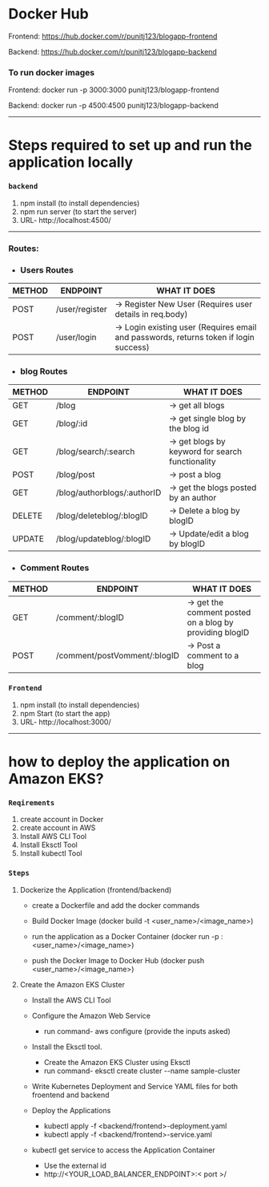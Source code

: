 # Docker Hub

Frontend: https://hub.docker.com/r/punitj123/blogapp-frontend

Backend: https://hub.docker.com/r/punitj123/blogapp-backend

### To run docker images

Frontend: docker run -p 3000:3000 punitj123/blogapp-frontend

Backend: docker run -p 4500:4500 punitj123/blogapp-backend

---

# Steps required to set up and run the application locally

### `backend`

1. npm install (to install dependencies)
2. npm run server (to start the server)
3. URL- http://localhost:4500/

---

### Routes:

- ### Users Routes

| METHOD | ENDPOINT       | WHAT IT DOES                                                                          |
| ------ | -------------- | ------------------------------------------------------------------------------------- |
| POST   | /user/register | -> Register New User (Requires user details in req.body)                              |
| POST   | /user/login    | -> Login existing user (Requires email and passwords, returns token if login success) |

- ### blog Routes

| METHOD | ENDPOINT                    | WHAT IT DOES                                     |
| ------ | --------------------------- | ------------------------------------------------ |
| GET    | /blog                       | -> get all blogs                                 |
| GET    | /blog/:id                   | -> get single blog by the blog id                |
| GET    | /blog/search/:search        | -> get blogs by keyword for search functionality |
| POST   | /blog/post                  | -> post a blog                                   |
| GET    | /blog/authorblogs/:authorID | -> get the blogs posted by an author             |
| DELETE | /blog/deleteblog/:blogID    | -> Delete a blog by blogID                       |
| UPDATE | /blog/updateblog/:blogID    | -> Update/edit a blog by blogID                  |

- ### Comment Routes

| METHOD | ENDPOINT                     | WHAT IT DOES                                            |
| ------ | ---------------------------- | ------------------------------------------------------- |
| GET    | /comment/:blogID             | -> get the comment posted on a blog by providing blogID |
| POST   | /comment/postVomment/:blogID | -> Post a comment to a blog                             |

### `Frontend`

1. npm install (to install dependencies)
2. npm Start (to start the app)
3. URL- http://localhost:3000/

---

# how to deploy the application on Amazon EKS?

### `Reqirements`

1. create account in Docker
2. create account in AWS
3. Install AWS CLI Tool
4. Install Eksctl Tool
5. Install kubectl Tool

### `Steps`

1. Dockerize the Application (frontend/backend)

   - create a Dockerfile and add the docker commands

   - Build Docker Image (docker build -t <user_name>/<image_name>)

   - run the application as a Docker Container (docker run -p <port>:<port> <user_name>/<image_name>)

   - push the Docker Image to Docker Hub (docker push <user_name>/<image_name>)

2. Create the Amazon EKS Cluster

   - Install the AWS CLI Tool

   - Configure the Amazon Web Service

     - run command- aws configure (provide the inputs asked)

   - Install the Eksctl tool.

     - Create the Amazon EKS Cluster using Eksctl
     - run command- eksctl create cluster --name sample-cluster

   - Write Kubernetes Deployment and Service YAML files for both froentend and backend

   - Deploy the Applications

     - kubectl apply -f <backend/frontend>-deployment.yaml
     - kubectl apply -f <backend/frontend>-service.yaml

   - kubectl get service to access the Application Container
     - Use the external id
     - http://<YOUR_LOAD_BALANCER_ENDPOINT>:< port >/
